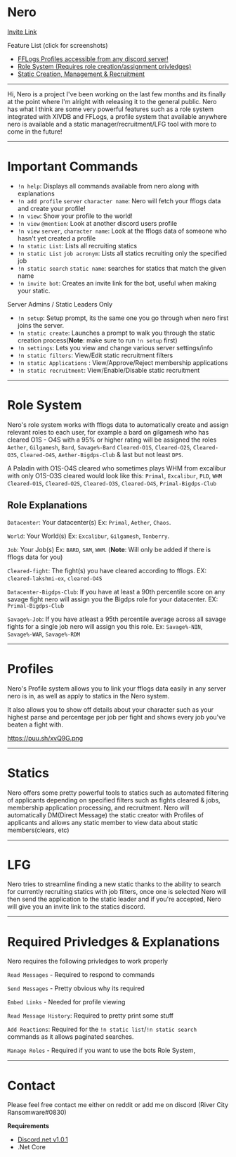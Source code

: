 # Nero
[Invite Link](https://discordapp.com/oauth2/authorize?permissions=2080898303&scope=bot&client_id=332176591042117634)

Feature List (click for screenshots)

 * [FFLogs Profiles accessible from any discord server!](https://puu.sh/xvOCi.png)
 * [Role System (Requires role creation/assignment privledges)](https://puu.sh/xvP3c.png)
 * [Static Creation, Management & Recruitment](https://puu.sh/xvP9b.png)

______

Hi, Nero is a project I've been working on the last few months and its finally at the point where I'm alright with releasing it to the general public. Nero has what I think are some very powerful features such as a role system integrated with XIVDB and FFLogs, a profile system that available anywhere nero is available and a static manager/recruitment/LFG tool with more to come in the future!
______

# Important Commands

* `!n help`: Displays all commands available from nero along with explanations
* `!n add profile` `server` `character name`: Nero will fetch your fflogs data and create your profile!
* `!n view`: Show your profile to the world!
* `!n view` `@mention`: Look at another discord users profile
* `!n view` `server`, `character name`: Look at the fflogs data of someone who hasn't yet created a profile
* `!n static List`: Lists all recruiting statics
* `!n static List` `job acronym`: Lists all statics recruiting only the specified job
* `!n static search` `static name`: searches for statics that match the given name
* `!n invite bot`: Creates an invite link for the bot, useful when making your static.

Server Admins / Static Leaders Only
* `!n setup`: Setup prompt, its the same one you go through when nero first joins the server.
* `!n static create`: Launches a prompt to walk you through the static creation process(**Note**: make sure to run `!n setup` first)
* `!n settings`: Lets you view and change various server settings/info
* `!n static filters`: View/Edit static recruitment filters
* `!n static Applications` : View/Approve/Reject membership applications
* `!n static recruitment`: View/Enable/Disable static recruitment

______

# Role System

Nero's role system works with fflogs data to automatically create and 
assign relevant roles to each user, for example a bard on gilgamesh who has cleared O1S - O4S with a 95% or higher rating will be assigned the roles `Aether`, `Gilgamesh`, `Bard`, `Savage%-Bard` `Cleared-O1S`, `Cleared-O2S`, `Cleared-O3S`, `Cleared-O4S`, `Aether-Bigdps-Club` & last but not least `DPS`. 

A Paladin with O1S-O4S cleared who sometimes plays WHM from excalibur with only O1S-O3S cleared would look like this: `Primal`, `Excalibur`, `PLD`, `WHM` `Cleared-O1S`, `Cleared-O2S`, `Cleared-O3S`, `Cleared-O4S`, `Primal-Bigdps-Club`



 Role Explanations
-----
`Datacenter`: Your datacenter(s) Ex: `Primal`, `Aether`, `Chaos`.

`World`: Your World(s) Ex: `Excalibur`, `Gilgamesh`, `Tonberry`.

`Job`: Your Job(s) Ex: `BARD`, `SAM`, `WHM`. (**Note**: Will only be added if there is fflogs data for you)

`Cleared-fight`: The fight(s) you have cleared according to fflogs. EX: `cleared-lakshmi-ex`, `cleared-O4S`

`Datacenter-Bigdps-Club`: If you have at least a 90th percentile score on any savage fight nero will assign you the Bigdps role for your datacenter. EX: `Primal-Bigdps-Club`

`Savage%-Job`: If you have atleast a 95th percentile average across all savage fights for a single job nero will assign you this role. Ex: `Savage%-NIN`, `Savage%-WAR`, `Savage%-RDM`

______

# Profiles

Nero's Profile system allows you to link your fflogs data easily in any server nero is in, as well as apply to statics in the Nero system.

It also allows you to show off details about your character such as your highest parse and percentage per job per fight and shows every job you've beaten a fight with.

https://puu.sh/xvQ9G.png

______

# Statics

Nero offers some pretty powerful tools to statics such as automated filtering of applicants depending on specified filters such as fights cleared & jobs, membership application processing, and recruitment. Nero will automatically DM(Direct Message) the static creator with Profiles of applicants and allows any static member to view data about static members(clears, etc)

_____

# LFG

Nero tries to streamline finding a new static thanks to the ability to search for currently recruiting statics with job filters, once one is selected Nero will then send the application to the static leader and if you're accepted, Nero will give you an invite link to the statics discord.


____

# Required Privledges & Explanations

Nero requires the following privledges to work properly

`Read Messages` - Required to respond to commands

`Send Messages` - Pretty obvious why its required

`Embed Links` - Needed for profile viewing

`Read Message History`: Required to pretty print some stuff

`Add Reactions`: Required for the `!n static list`/`!n static search` commands as it allows paginated searches.

`Manage Roles` - Required if you want to use the bots Role System,

____

# Contact

Please feel free contact me either on reddit or add me on discord (River City Ransomware#0830)

__Requirements__
  * [Discord.net v1.0.1](https://github.com/RogueException/Discord.Net)
  * .Net Core
